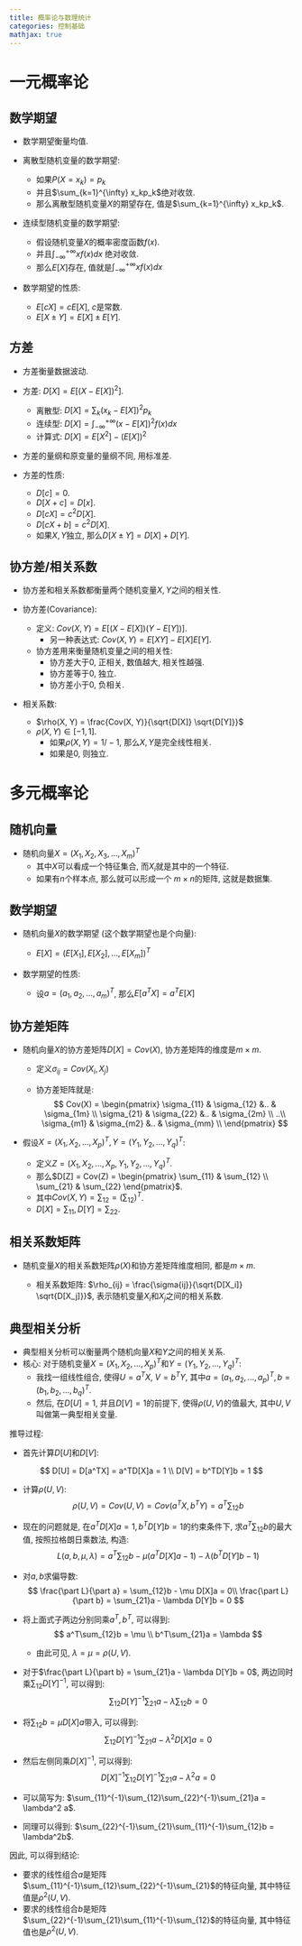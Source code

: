 ```yaml
---
title: 概率论与数理统计
categories: 控制基础
mathjax: true
---
```




# 一元概率论



## 数学期望

* 数学期望衡量均值.

* 离散型随机变量的数学期望:
  * 如果$P(X = x_k) = p_k$
  * 并且$\sum_{k=1}^{\infty} x_kp_k$绝对收敛.
  * 那么离散型随机变量$X$的期望存在,   值是$\sum_{k=1}^{\infty} x_kp_k$.
* 连续型随机变量的数学期望:
  * 假设随机变量$X$的概率密度函数$f(x)$.
  * 并且$\int_{-\infty}^{+\infty}xf(x)dx$ 绝对收敛.
  * 那么$E[X]$存在, 值就是$\int_{-\infty}^{+\infty}xf(x)dx$​
* 数学期望的性质:
  * $E[cX] = cE[X]$, $c$是常数.
  * $E[X \pm Y] = E[X] \pm E[Y]$.



## 方差

* 方差衡量数据波动.
* 方差: $D[X] = E[(X - E[X])^2]$​.
  * 离散型: $D[X] = \sum_{k} (x_k - E[X])^2p_k$​
  * 连续型: $D[X] = \int_{-\infty}^{+\infty}(x - E[X])^2f(x)dx$​
  * 计算式: $D[X] = E[X^2] - (E[X])^2$
* 方差的量纲和原变量的量纲不同, 用标准差.

* 方差的性质:
  * $D[c] = 0$.
  * $D[X + c] = D[x]$.
  * $D[cX] = c^2D[X]$.
  * $D[cX + b] = c^2D[X]$.
  * 如果$X, Y$独立, 那么$D[X \pm Y] = D[X] + D[Y]$.

## 协方差/相关系数

* 协方差和相关系数都衡量两个随机变量$X, Y$之间的相关性.
* 协方差(Covariance):
  * 定义: $Cov(X, Y) = E[(X - E[X])(Y - E[Y])]$.
    * 另一种表达式: $Cov(X, Y) = E[XY] - E[X]E[Y]$​.
  * 协方差用来衡量随机变量之间的相关性:
    * 协方差大于0, 正相关, 数值越大, 相关性越强.
    * 协方差等于0, 独立.
    * 协方差小于0, 负相关.

* 相关系数:
  * $\rho(X, Y) = \frac{Cov(X, Y)}{\sqrt{D[X]} \sqrt{D[Y]}}$​
  * $\rho(X, Y) \in [-1, 1]$.
    * 如果$\rho(X, Y) = 1/-1$, 那么$X, Y$是完全线性相关.
    * 如果是0, 则独立.

# 多元概率论



## 随机向量

* 随机向量$X = (X_1, X_2, X_3, ..., X_m)^T$
  * 其中$X$可以看成一个特征集合, 而$X_i$​就是其中的一个特征.
  * 如果有$n$个样本点, 那么就可以形成一个 $m \times n$​的矩阵, 这就是数据集. 



## 数学期望

* 随机向量$X$的数学期望 (这个数学期望也是个向量):

  * $E[X] = (E[X_1], E[X_2], ..., E[X_m])^T$​​​
* 数学期望的性质:
  * 设$a = (a_1, a_2, ..., a_m)^T$, 那么$E[a^TX] = a^TE[X]$



## 协方差矩阵

* 随机向量$X$的协方差矩阵$D[X] = Cov(X)$, 协方差矩阵的维度是$m \times m$.

  * 定义$\sigma_{ij} = Cov(X_i, X_j)$

  * 协方差矩阵就是:
    $$
    Cov(X) = \begin{pmatrix} 
    \sigma_{11} & \sigma_{12} &.. & \sigma_{1m} \\ 
    \sigma_{21} & \sigma_{22} &.. & \sigma_{2m} \\
    ..\\
    \sigma_{m1} & \sigma_{m2} &.. & \sigma_{mm} \\
    \end{pmatrix}
    $$
    

* 假设$X = (X_1, X_2, ..., X_p)^T, Y = (Y_1, Y_2, ..., Y_q)^T$:
  * 定义$Z = (X_1, X_2, ..., X_p, Y_1, Y_2, ..., Y_q)^T$.
  * 那么$D[Z] = Cov(Z) = \begin{pmatrix} \sum_{11} & \sum_{12} \\ \sum_{21} & \sum_{22} \end{pmatrix}$.
  * 其中$Cov(X, Y) = \sum_{12} = (\sum_{12})^T$​.
  * $D[X] = \sum_{11}, D[Y] = \sum_{22}$.

## 相关系数矩阵

* 随机变量$X$的相关系数矩阵$\rho(X)$和协方差矩阵维度相同, 都是$m \times m$.

  * 相关系数矩阵: $\rho_{ij} = \frac{\sigma{ij}}{\sqrt{D[X_i]} \sqrt{D[X_j]}}$​, 表示随机变量$X_i$和$X_j$之间的相关系数.

    



## 典型相关分析

* 典型相关分析可以衡量两个随机向量$X$和$Y$之间的相关关系.
* 核心: 对于随机变量$X = (X_1, X_2, ..., X_p)^T$和$Y = (Y_1, Y_2, ..., Y_q)^T$:
  * 我找一组线性组合, 使得$U = a^TX$, $V = b^TY$, 其中$a = (a_1, a_2, ..., a_p)^T, b = (b_1, b_2, ..., b_q)^T$.
  * 然后, 在$D[U] = 1$, 并且$D[V] = 1$的前提下, 使得$\rho(U, V)$的值最大, 其中$U, V$​叫做第一典型相关变量.

推导过程:

* 首先计算$D[U]$和$D[V]$:

$$
D[U] = D[a^TX] = a^TD[X]a = 1 \\
D[V] = b^TD[Y]b = 1
$$

* 计算$\rho(U, V)$: 
  $$
  \rho(U, V) = Cov(U, V) = Cov(a^TX, b^TY) = a^T\sum_{12}b
  $$
  
* 现在的问题就是, 在$a^TD[X]a = 1, b^TD[Y]b = 1$的约束条件下, 求$a^T\sum_{12}b$的最大值, 按照拉格朗日乘数法, 构造:
  $$
  L(a, b, \mu, \lambda) = a^T\sum_{12}b - \mu(a^TD[X]a - 1) - \lambda(b^TD[Y]b - 1)
  $$
  
* 对$a, b$求偏导数:
  $$
  \frac{\part L}{\part a} =  \sum_{12}b - \mu D[X]a = 0\\
  \frac{\part L}{\part b} = \sum_{21}a - \lambda D[Y]b = 0
  $$

* 将上面式子两边分别同乘$a^T, b^T$, 可以得到:
  $$
  a^T\sum_{12}b = \mu \\
  b^T\sum_{21}a = \lambda
  $$

  * 由此可见, $\lambda = \mu = \rho(U, V)$.

* 对于$\frac{\part L}{\part b} = \sum_{21}a - \lambda D[Y]b = 0$, 两边同时乘$\sum_{12}D[Y]^{-1}$, 可以得到:
  $$
  \sum_{12}D[Y]^{-1}\sum_{21}a - \lambda \sum_{12}b = 0
  $$

* 将$\sum_{12}b = \mu D[X]a$带入, 可以得到:
  $$
  \sum_{12}D[Y]^{-1}\sum_{21}a - \lambda^2 D[X]a = 0
  $$
  
* 然后左侧同乘$D[X]^{-1}$, 可以得到:
  $$
  D[X]^{-1}\sum_{12}D[Y]^{-1}\sum_{21}a - \lambda^2a = 0
  $$

* 可以简写为: $\sum_{11}^{-1}\sum_{12}\sum_{22}^{-1}\sum_{21}a = \lambda^2 a$.

* 同理可以得到: $\sum_{22}^{-1}\sum_{21}\sum_{11}^{-1}\sum_{12}b = \lambda^2b$.

因此, 可以得到结论:

* 要求的线性组合$a$是矩阵$\sum_{11}^{-1}\sum_{12}\sum_{22}^{-1}\sum_{21}$的特征向量, 其中特征值是$\rho^2(U, V)$.
* 要求的线性组合$b$是矩阵$\sum_{22}^{-1}\sum_{21}\sum_{11}^{-1}\sum_{12}$的特征向量, 其中特征值也是$\rho^2(U, V)$.